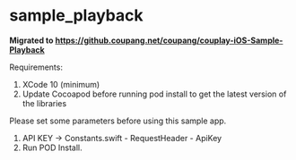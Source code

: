 # sample_playback

**Migrated to https://github.coupang.net/coupang/couplay-iOS-Sample-Playback**

Requirements:
1. XCode 10 (minimum)
2. Update Cocoapod before running pod install to get the latest version of the libraries

Please set some parameters before using this sample app.
1. API KEY -> Constants.swift - RequestHeader - ApiKey
2. Run POD Install.

